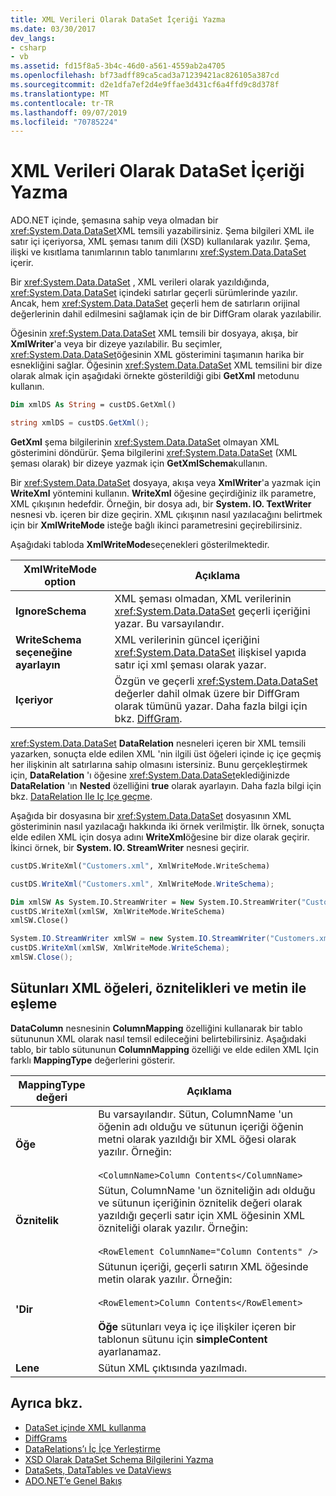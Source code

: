 ```yaml
---
title: XML Verileri Olarak DataSet İçeriği Yazma
ms.date: 03/30/2017
dev_langs:
- csharp
- vb
ms.assetid: fd15f8a5-3b4c-46d0-a561-4559ab2a4705
ms.openlocfilehash: bf73adff89ca5cad3a71239421ac826105a387cd
ms.sourcegitcommit: d2e1dfa7ef2d4e9ffae3d431cf6a4ffd9c8d378f
ms.translationtype: MT
ms.contentlocale: tr-TR
ms.lasthandoff: 09/07/2019
ms.locfileid: "70785224"
---
```

# <a name="writing-dataset-contents-as-xml-data"></a>XML Verileri Olarak DataSet İçeriği Yazma
ADO.NET içinde, şemasına sahip veya olmadan bir <xref:System.Data.DataSet>XML temsili yazabilirsiniz. Şema bilgileri XML ile satır içi içeriyorsa, XML şeması tanım dili (XSD) kullanılarak yazılır. Şema, ilişki ve kısıtlama tanımlarının tablo tanımlarını <xref:System.Data.DataSet> içerir.  
  
 Bir <xref:System.Data.DataSet> , XML verileri olarak yazıldığında, <xref:System.Data.DataSet> içindeki satırlar geçerli sürümlerinde yazılır. Ancak, hem <xref:System.Data.DataSet> geçerli hem de satırların orijinal değerlerinin dahil edilmesini sağlamak için de bir DiffGram olarak yazılabilir.  
  
 Öğesinin <xref:System.Data.DataSet> XML temsili bir dosyaya, akışa, bir **XmlWriter**'a veya bir dizeye yazılabilir. Bu seçimler, <xref:System.Data.DataSet>öğesinin XML gösterimini taşımanın harika bir esnekliğini sağlar. Öğesinin <xref:System.Data.DataSet> XML temsilini bir dize olarak almak için aşağıdaki örnekte gösterildiği gibi **GetXml** metodunu kullanın.  
  
```vb  
Dim xmlDS As String = custDS.GetXml()  
```  
  
```csharp  
string xmlDS = custDS.GetXml();  
```  
  
 **GetXml** şema bilgilerinin <xref:System.Data.DataSet> olmayan XML gösterimini döndürür. Şema bilgilerini <xref:System.Data.DataSet> (XML şeması olarak) bir dizeye yazmak için **GetXmlSchema**kullanın.  
  
 Bir <xref:System.Data.DataSet> dosyaya, akışa veya **XmlWriter**'a yazmak için **WriteXml** yöntemini kullanın. **WriteXml** öğesine geçirdiğiniz ilk parametre, XML çıkışının hedefdir. Örneğin, bir dosya adı, bir **System. IO. TextWriter** nesnesi vb. içeren bir dize geçirin. XML çıkışının nasıl yazılacağını belirtmek için bir **XmlWriteMode** isteğe bağlı ikinci parametresini geçirebilirsiniz.  
  
 Aşağıdaki tabloda **XmlWriteMode**seçenekleri gösterilmektedir.  
  
|XmlWriteMode option|Açıklama|  
|-------------------------|-----------------|  
|**IgnoreSchema**|XML şeması olmadan, XML verilerinin <xref:System.Data.DataSet> geçerli içeriğini yazar. Bu varsayılandır.|  
|**WriteSchema seçeneğine ayarlayın**|XML verilerinin güncel içeriğini <xref:System.Data.DataSet> ilişkisel yapıda satır içi xml şeması olarak yazar.|  
|**Içeriyor**|Özgün ve geçerli <xref:System.Data.DataSet> değerler dahil olmak üzere bir DiffGram olarak tümünü yazar. Daha fazla bilgi için bkz. [DiffGram](diffgrams.md).|  
  
 <xref:System.Data.DataSet> **DataRelation** nesneleri içeren bir XML temsili yazarken, sonuçta elde edilen XML 'nin ilgili üst öğeleri içinde iç içe geçmiş her ilişkinin alt satırlarına sahip olmasını istersiniz. Bunu gerçekleştirmek için, **DataRelation** 'ı öğesine <xref:System.Data.DataSet>eklediğinizde **DataRelation** 'ın **Nested** özelliğini **true** olarak ayarlayın. Daha fazla bilgi için bkz. [DataRelation Ile Iç Içe geçme](nesting-datarelations.md).  
  
 Aşağıda bir dosyasına bir <xref:System.Data.DataSet> dosyasının XML gösteriminin nasıl yazılacağı hakkında iki örnek verilmiştir. İlk örnek, sonuçta elde edilen XML için dosya adını **WriteXml**öğesine bir dize olarak geçirir. İkinci örnek, bir **System. IO. StreamWriter** nesnesi geçirir.  
  
```vb  
custDS.WriteXml("Customers.xml", XmlWriteMode.WriteSchema)  
```  
  
```csharp  
custDS.WriteXml("Customers.xml", XmlWriteMode.WriteSchema);  
```  
  
```vb  
Dim xmlSW As System.IO.StreamWriter = New System.IO.StreamWriter("Customers.xml")  
custDS.WriteXml(xmlSW, XmlWriteMode.WriteSchema)  
xmlSW.Close()  
```  
  
```csharp  
System.IO.StreamWriter xmlSW = new System.IO.StreamWriter("Customers.xml");  
custDS.WriteXml(xmlSW, XmlWriteMode.WriteSchema);  
xmlSW.Close();  
```  
  
## <a name="mapping-columns-to-xml-elements-attributes-and-text"></a>Sütunları XML öğeleri, öznitelikleri ve metin ile eşleme  
 **DataColumn** nesnesinin **ColumnMapping** özelliğini kullanarak bir tablo sütununun XML olarak nasıl temsil edileceğini belirtebilirsiniz. Aşağıdaki tablo, bir tablo sütununun **ColumnMapping** özelliği ve elde edilen XML Için farklı **MappingType** değerlerini gösterir.  
  
|MappingType değeri|Açıklama|  
|-----------------------|-----------------|  
|**Öğe**|Bu varsayılandır. Sütun, ColumnName 'un öğenin adı olduğu ve sütunun içeriği öğenin metni olarak yazıldığı bir XML öğesi olarak yazılır. Örneğin:<br /><br /> `<ColumnName>Column Contents</ColumnName>`|  
|**Öznitelik**|Sütun, ColumnName 'un özniteliğin adı olduğu ve sütunun içeriğinin öznitelik değeri olarak yazıldığı geçerli satır için XML öğesinin XML özniteliği olarak yazılır. Örneğin:<br /><br /> `<RowElement ColumnName="Column Contents" />`|  
|**'Dir**|Sütunun içeriği, geçerli satırın XML öğesinde metin olarak yazılır. Örneğin:<br /><br /> `<RowElement>Column Contents</RowElement>`<br /><br /> **Öğe** sütunları veya iç içe ilişkiler içeren bir tablonun sütunu için **simpleContent** ayarlanamaz.|  
|**Lene**|Sütun XML çıktısında yazılmadı.|  
  
## <a name="see-also"></a>Ayrıca bkz.

- [DataSet içinde XML kullanma](using-xml-in-a-dataset.md)
- [DiffGrams](diffgrams.md)
- [DataRelations’ı İç İçe Yerleştirme](nesting-datarelations.md)
- [XSD Olarak DataSet Schema Bilgilerini Yazma](writing-dataset-schema-information-as-xsd.md)
- [DataSets, DataTables ve DataViews](index.md)
- [ADO.NET’e Genel Bakış](../ado-net-overview.md)
